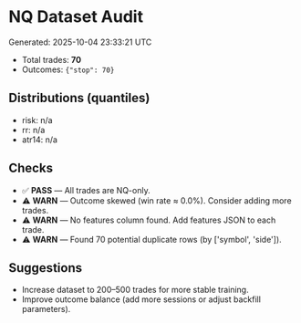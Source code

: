 # NQ Dataset Audit
Generated: 2025-10-04 23:33:21 UTC

- Total trades: **70**
- Outcomes: `{"stop": 70}`

## Distributions (quantiles)
- risk: n/a
- rr: n/a
- atr14: n/a

## Checks
- ✅ **PASS** — All trades are NQ-only.
- ⚠️ **WARN** — Outcome skewed (win rate ≈ 0.0%). Consider adding more trades.
- ⚠️ **WARN** — No features column found. Add features JSON to each trade.
- ⚠️ **WARN** — Found 70 potential duplicate rows (by ['symbol', 'side']).

## Suggestions
- Increase dataset to 200–500 trades for more stable training.
- Improve outcome balance (add more sessions or adjust backfill parameters).